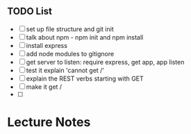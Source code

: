 ## TODO List
- [ ] set up file structure and git init 
- [ ] talk about npm - npm init and npm install
- [ ] install express
- [ ] add node modules to gitignore
- [ ] get server to listen: require express, get app, app listen
- [ ] test it explain 'cannot get /'
- [ ] explain the REST verbs starting with GET
- [ ] make it get /
- [ ]

# Lecture Notes
